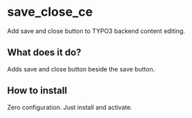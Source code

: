 # save_close_ce

Add save and close button to TYPO3 backend content editing.

## What does it do?

Adds save and close button beside the save button.

## How to install

Zero configuration. Just install and activate.
